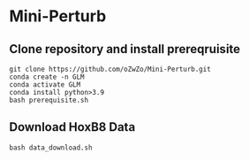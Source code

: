 # Mini-Perturb

## Clone repository and install prereqruisite
```
git clone https://github.com/oZwZo/Mini-Perturb.git
conda create -n GLM
conda activate GLM
conda install python>3.9
bash prerequisite.sh
```

## Download HoxB8 Data
```
bash data_download.sh
```